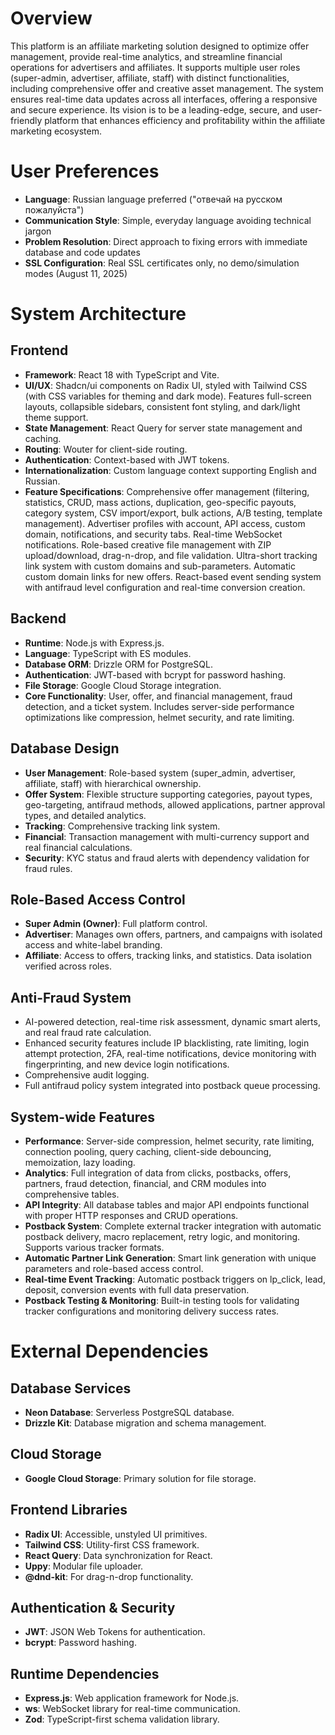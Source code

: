 # Overview
This platform is an affiliate marketing solution designed to optimize offer management, provide real-time analytics, and streamline financial operations for advertisers and affiliates. It supports multiple user roles (super-admin, advertiser, affiliate, staff) with distinct functionalities, including comprehensive offer and creative asset management. The system ensures real-time data updates across all interfaces, offering a responsive and secure experience. Its vision is to be a leading-edge, secure, and user-friendly platform that enhances efficiency and profitability within the affiliate marketing ecosystem.

# User Preferences
- **Language**: Russian language preferred ("отвечай на русском пожалуйста")
- **Communication Style**: Simple, everyday language avoiding technical jargon
- **Problem Resolution**: Direct approach to fixing errors with immediate database and code updates
- **SSL Configuration**: Real SSL certificates only, no demo/simulation modes (August 11, 2025)

# System Architecture

## Frontend
- **Framework**: React 18 with TypeScript and Vite.
- **UI/UX**: Shadcn/ui components on Radix UI, styled with Tailwind CSS (with CSS variables for theming and dark mode). Features full-screen layouts, collapsible sidebars, consistent font styling, and dark/light theme support.
- **State Management**: React Query for server state management and caching.
- **Routing**: Wouter for client-side routing.
- **Authentication**: Context-based with JWT tokens.
- **Internationalization**: Custom language context supporting English and Russian.
- **Feature Specifications**: Comprehensive offer management (filtering, statistics, CRUD, mass actions, duplication, geo-specific payouts, category system, CSV import/export, bulk actions, A/B testing, template management). Advertiser profiles with account, API access, custom domain, notifications, and security tabs. Real-time WebSocket notifications. Role-based creative file management with ZIP upload/download, drag-n-drop, and file validation. Ultra-short tracking link system with custom domains and sub-parameters. Automatic custom domain links for new offers. React-based event sending system with antifraud level configuration and real-time conversion creation.

## Backend
- **Runtime**: Node.js with Express.js.
- **Language**: TypeScript with ES modules.
- **Database ORM**: Drizzle ORM for PostgreSQL.
- **Authentication**: JWT-based with bcrypt for password hashing.
- **File Storage**: Google Cloud Storage integration.
- **Core Functionality**: User, offer, and financial management, fraud detection, and a ticket system. Includes server-side performance optimizations like compression, helmet security, and rate limiting.

## Database Design
- **User Management**: Role-based system (super_admin, advertiser, affiliate, staff) with hierarchical ownership.
- **Offer System**: Flexible structure supporting categories, payout types, geo-targeting, antifraud methods, allowed applications, partner approval types, and detailed analytics.
- **Tracking**: Comprehensive tracking link system.
- **Financial**: Transaction management with multi-currency support and real financial calculations.
- **Security**: KYC status and fraud alerts with dependency validation for fraud rules.

## Role-Based Access Control
- **Super Admin (Owner)**: Full platform control.
- **Advertiser**: Manages own offers, partners, and campaigns with isolated access and white-label branding.
- **Affiliate**: Access to offers, tracking links, and statistics. Data isolation verified across roles.

## Anti-Fraud System
- AI-powered detection, real-time risk assessment, dynamic smart alerts, and real fraud rate calculation.
- Enhanced security features include IP blacklisting, rate limiting, login attempt protection, 2FA, real-time notifications, device monitoring with fingerprinting, and new device login notifications.
- Comprehensive audit logging.
- Full antifraud policy system integrated into postback queue processing.

## System-wide Features
- **Performance**: Server-side compression, helmet security, rate limiting, connection pooling, query caching, client-side debouncing, memoization, lazy loading.
- **Analytics**: Full integration of data from clicks, postbacks, offers, partners, fraud detection, financial, and CRM modules into comprehensive tables.
- **API Integrity**: All database tables and major API endpoints functional with proper HTTP responses and CRUD operations.
- **Postback System**: Complete external tracker integration with automatic postback delivery, macro replacement, retry logic, and monitoring. Supports various tracker formats.
- **Automatic Partner Link Generation**: Smart link generation with unique parameters and role-based access control.
- **Real-time Event Tracking**: Automatic postback triggers on lp_click, lead, deposit, conversion events with full data preservation.
- **Postback Testing & Monitoring**: Built-in testing tools for validating tracker configurations and monitoring delivery success rates.

# External Dependencies

## Database Services
- **Neon Database**: Serverless PostgreSQL database.
- **Drizzle Kit**: Database migration and schema management.

## Cloud Storage
- **Google Cloud Storage**: Primary solution for file storage.

## Frontend Libraries
- **Radix UI**: Accessible, unstyled UI primitives.
- **Tailwind CSS**: Utility-first CSS framework.
- **React Query**: Data synchronization for React.
- **Uppy**: Modular file uploader.
- **@dnd-kit**: For drag-n-drop functionality.

## Authentication & Security
- **JWT**: JSON Web Tokens for authentication.
- **bcrypt**: Password hashing.

## Runtime Dependencies
- **Express.js**: Web application framework for Node.js.
- **ws**: WebSocket library for real-time communication.
- **Zod**: TypeScript-first schema validation library.